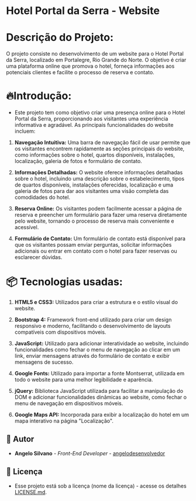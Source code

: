 # Hotel Portal da Serra - Website

# Descrição do Projeto:
O projeto consiste no desenvolvimento de um website para o Hotel Portal da Serra, localizado em Portalegre, Rio Grande do Norte. O objetivo é criar uma plataforma online que promova o hotel, forneça informações aos potenciais clientes e facilite o processo de reserva e contato.

# 🔥Introdução:
* Este projeto tem como objetivo criar uma presença online para o Hotel Portal da Serra, proporcionando aos visitantes uma experiência informativa e agradável. As principais funcionalidades do website incluem:

1. **Navegação Intuitiva:** Uma barra de navegação fácil de usar permite que os visitantes encontrem rapidamente as seções principais do website, como informações sobre o hotel, quartos disponíveis, instalações, localização, galeria de fotos e formulário de contato.

2. **Informações Detalhadas:** O website oferece informações detalhadas sobre o hotel, incluindo uma descrição sobre o estabelecimento, tipos de quartos disponíveis, instalações oferecidas, localização e uma galeria de fotos para dar aos visitantes uma visão completa das comodidades do hotel.

3. **Reserva Online:** Os visitantes podem facilmente acessar a página de reserva e preencher um formulário para fazer uma reserva diretamente pelo website, tornando o processo de reserva mais conveniente e acessível.

4. **Formulário de Contato:** Um formulário de contato está disponível para que os visitantes possam enviar perguntas, solicitar informações adicionais ou entrar em contato com o hotel para fazer reservas ou esclarecer dúvidas.

# 📦 Tecnologias usadas:

1. **HTML5 e CSS3:** Utilizados para criar a estrutura e o estilo visual do website.

2. **Bootstrap 4:** Framework front-end utilizado para criar um design responsivo e moderno, facilitando o desenvolvimento de layouts compatíveis com dispositivos móveis.

3. **JavaScript:** Utilizado para adicionar interatividade ao website, incluindo funcionalidades como fechar o menu de navegação ao clicar em um link, enviar mensagens através do formulário de contato e exibir mensagens de sucesso.

4. **Google Fonts:** Utilizado para importar a fonte Montserrat, utilizada em todo o website para uma melhor legibilidade e aparência.

5. **jQuery:** Biblioteca JavaScript utilizada para facilitar a manipulação do DOM e adicionar funcionalidades dinâmicas ao website, como fechar o menu de navegação em dispositivos móveis.

6. **Google Maps API:** Incorporada para exibir a localização do hotel em um mapa interativo na página "Localização".

## 👷 Autor

* **Angelo Silvano** - *Front-End Developer* - [angelodesenvolvedor](https://github.com/angelodesenvolvedor)

## 📄 Licença

* Esse projeto está sob a licença (nome da licença) - acesse os detalhes [LICENSE.md](https://github.com/link_da_licenca).
